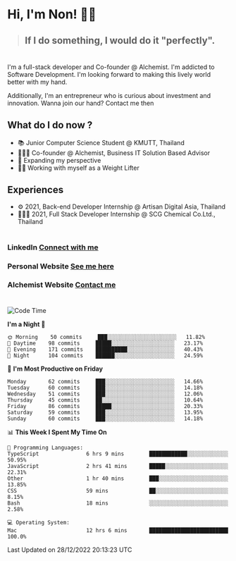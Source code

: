 # Hi, I'm Non! 🖐🏻

> ## If I do something, I would do it "perfectly".

#

I'm a full-stack developer and Co-founder @ Alchemist. I'm addicted to Software Development. I'm looking forward to making this lively world better with my hand.

Additionally, I'm an entrepreneur who is curious about investment and innovation. Wanna join our hand? Contact me then

## What do I do now ?

- 📚 Junior Computer Science Student @ KMUTT, Thailand
- 🧑🏻‍💻 Co-founder @ Alchemist, Business IT Solution Based Advisor
- 🌈 Expanding my perspective
- 🏋🏻 Working with myself as a Weight Lifter

## Experiences

- ⚙️ 2021, Back-end Developer Internship @ Artisan Digital Asia, Thailand
- 🧑🏻‍💻 2021, Full Stack Developer Internship @ SCG Chemical Co.Ltd., Thailand

#

### LinkedIn [Connect with me](https://www.linkedin.com/in/non-nontra/)

### Personal Website [See me here](https://nonnontra.com/)

### Alchemist Website [Contact me](https://alchemist-softwarehouse.co/)

#

<!--START_SECTION:waka-->
![Code Time](http://img.shields.io/badge/Code%20Time-2%2C284%20hrs%206%20mins-blue)

**I'm a Night 🦉** 

```text
🌞 Morning    50 commits     ███░░░░░░░░░░░░░░░░░░░░░░   11.82% 
🌆 Daytime    98 commits     █████░░░░░░░░░░░░░░░░░░░░   23.17% 
🌃 Evening    171 commits    ██████████░░░░░░░░░░░░░░░   40.43% 
🌙 Night      104 commits    ██████░░░░░░░░░░░░░░░░░░░   24.59%

```
📅 **I'm Most Productive on Friday** 

```text
Monday       62 commits     ███░░░░░░░░░░░░░░░░░░░░░░   14.66% 
Tuesday      60 commits     ███░░░░░░░░░░░░░░░░░░░░░░   14.18% 
Wednesday    51 commits     ███░░░░░░░░░░░░░░░░░░░░░░   12.06% 
Thursday     45 commits     ██░░░░░░░░░░░░░░░░░░░░░░░   10.64% 
Friday       86 commits     █████░░░░░░░░░░░░░░░░░░░░   20.33% 
Saturday     59 commits     ███░░░░░░░░░░░░░░░░░░░░░░   13.95% 
Sunday       60 commits     ███░░░░░░░░░░░░░░░░░░░░░░   14.18%

```


📊 **This Week I Spent My Time On** 

```text
💬 Programming Languages: 
TypeScript               6 hrs 9 mins        ████████████░░░░░░░░░░░░░   50.95% 
JavaScript               2 hrs 41 mins       █████░░░░░░░░░░░░░░░░░░░░   22.31% 
Other                    1 hr 40 mins        ███░░░░░░░░░░░░░░░░░░░░░░   13.85% 
CSS                      59 mins             ██░░░░░░░░░░░░░░░░░░░░░░░   8.15% 
Bash                     18 mins             ░░░░░░░░░░░░░░░░░░░░░░░░░   2.58%

💻 Operating System: 
Mac                      12 hrs 6 mins       █████████████████████████   100.0%

```


 Last Updated on 28/12/2022 20:13:23 UTC
<!--END_SECTION:waka-->
